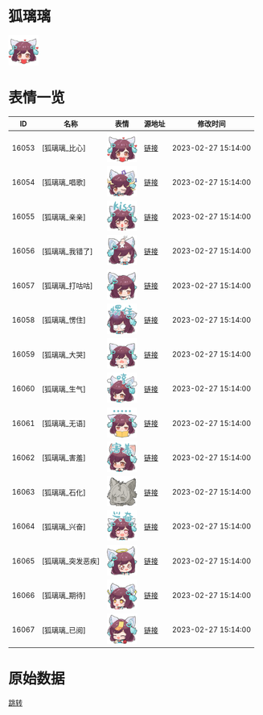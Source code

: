 # 狐璃璃

<img src="./cover.png" height="60" alt="cover" />

# 表情一览

|ID|名称|表情|源地址|修改时间|
|----|----|----|----|----|
|16053|[狐璃璃_比心]|<img src="./pic/016053_%5B狐璃璃_比心%5D.png" height="60" alt="比心"/>|[链接](https://i0.hdslb.com/bfs/garb/4692783aadd018ad8a1c8f07edd3966ceae552cb.png)|2023-02-27 15:14:00|
|16054|[狐璃璃_唱歌]|<img src="./pic/016054_%5B狐璃璃_唱歌%5D.png" height="60" alt="唱歌"/>|[链接](https://i0.hdslb.com/bfs/garb/bcbc63e1616331f23a79501b5cddb004ce652f3a.png)|2023-02-27 15:14:00|
|16055|[狐璃璃_亲亲]|<img src="./pic/016055_%5B狐璃璃_亲亲%5D.png" height="60" alt="亲亲"/>|[链接](https://i0.hdslb.com/bfs/garb/50f6d4207a6fabf774dbf8d5e903ba3a44280a3d.png)|2023-02-27 15:14:00|
|16056|[狐璃璃_我错了]|<img src="./pic/016056_%5B狐璃璃_我错了%5D.png" height="60" alt="我错了"/>|[链接](https://i0.hdslb.com/bfs/garb/516ed2df8b9147e831e7a0e48f6ea08d6ea6a523.png)|2023-02-27 15:14:00|
|16057|[狐璃璃_打咕咕]|<img src="./pic/016057_%5B狐璃璃_打咕咕%5D.png" height="60" alt="打咕咕"/>|[链接](https://i0.hdslb.com/bfs/garb/a1625dd6acf48cac834da152729a9df3b2d483ba.png)|2023-02-27 15:14:00|
|16058|[狐璃璃_愣住]|<img src="./pic/016058_%5B狐璃璃_愣住%5D.png" height="60" alt="愣住"/>|[链接](https://i0.hdslb.com/bfs/garb/02abebba91f60a7aa2a85f9e326cd4d9f17a431e.png)|2023-02-27 15:14:00|
|16059|[狐璃璃_大哭]|<img src="./pic/016059_%5B狐璃璃_大哭%5D.png" height="60" alt="大哭"/>|[链接](https://i0.hdslb.com/bfs/garb/016bc47afe5cf409caba34cc9e617dc708c0b1cd.png)|2023-02-27 15:14:00|
|16060|[狐璃璃_生气]|<img src="./pic/016060_%5B狐璃璃_生气%5D.png" height="60" alt="生气"/>|[链接](https://i0.hdslb.com/bfs/garb/765cf51fc17e7e88643df35d3efa9f52a4940bd6.png)|2023-02-27 15:14:00|
|16061|[狐璃璃_无语]|<img src="./pic/016061_%5B狐璃璃_无语%5D.png" height="60" alt="无语"/>|[链接](https://i0.hdslb.com/bfs/garb/88474303c06921d4a42e88d609fa28f895436075.png)|2023-02-27 15:14:00|
|16062|[狐璃璃_害羞]|<img src="./pic/016062_%5B狐璃璃_害羞%5D.png" height="60" alt="害羞"/>|[链接](https://i0.hdslb.com/bfs/garb/510a890686902d663faa23df1e9196ec3311a055.png)|2023-02-27 15:14:00|
|16063|[狐璃璃_石化]|<img src="./pic/016063_%5B狐璃璃_石化%5D.png" height="60" alt="石化"/>|[链接](https://i0.hdslb.com/bfs/garb/bae8ac063caa15ca4aecdc4d473f1d14fda638ee.png)|2023-02-27 15:14:00|
|16064|[狐璃璃_兴奋]|<img src="./pic/016064_%5B狐璃璃_兴奋%5D.png" height="60" alt="兴奋"/>|[链接](https://i0.hdslb.com/bfs/garb/82181b2997027d10c06914d7ca99630a1d66473e.png)|2023-02-27 15:14:00|
|16065|[狐璃璃_突发恶疾]|<img src="./pic/016065_%5B狐璃璃_突发恶疾%5D.png" height="60" alt="突发恶疾"/>|[链接](https://i0.hdslb.com/bfs/garb/456ed80d661b18f82521e14123661fac7446e9c9.png)|2023-02-27 15:14:00|
|16066|[狐璃璃_期待]|<img src="./pic/016066_%5B狐璃璃_期待%5D.png" height="60" alt="期待"/>|[链接](https://i0.hdslb.com/bfs/garb/067c46fcde1437c5a00beb1aac8f3a2ed0a72e88.png)|2023-02-27 15:14:00|
|16067|[狐璃璃_已阅]|<img src="./pic/016067_%5B狐璃璃_已阅%5D.png" height="60" alt="已阅"/>|[链接](https://i0.hdslb.com/bfs/garb/56a3e2dca64de91df9e2b42ce9f4cc6dd4c67f44.png)|2023-02-27 15:14:00|

# 原始数据

[跳转](./raw.json)

